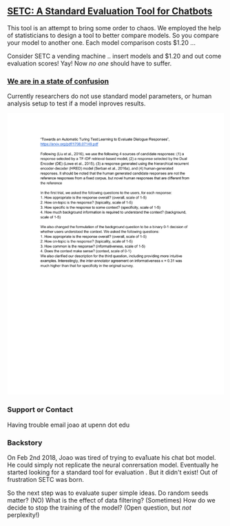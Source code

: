 ## [SETC: A Standard Evaluation Tool for Chatbots](https://jsedoc.github.io/SETC/)

This tool is an attempt to bring some order to chaos. We employed the help of statisticians to design a tool to better compare models.  So you compare your model to another one. Each model comparison costs $1.20 ...

Consider SETC a vending machine .. insert models and $1.20 and out come evaluation scores! Yay! Now _no one_ should have to suffer.

### [We are in a state of confusion](https://docs.google.com/document/d/1EJPr0dHtaOSKw5AaBCQfueSoJlBT39ZDf-7FRjAerU0/edit?usp=sharing)

Currently researchers do not use standard model parameters, or human analysis setup to test if a model inproves results.

![human evaluators](human_evaluator_inconsistency.gif)

### Support or Contact

Having trouble email joao at upenn dot edu

### Backstory

On Feb 2nd 2018, Joao was tired of trying to eva1uate his chat bot model. He could simply not replicate the neural conrersation model. Eventually he started looking for a standard tool for evaluation . But it didn't exist! Out of frustration SETC was born.

So the next step was to evaluate super simple ideas. Do random seeds matter? (NO) What is the effect of data filtering? (Sometimes)  How do we decide to stop the training of the model? (Open question, but _not_ perplexity!)
